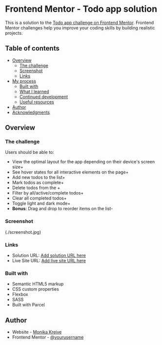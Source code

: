 # Frontend Mentor - Todo app solution

This is a solution to the [Todo app challenge on Frontend Mentor](https://www.frontendmentor.io/challenges/todo-app-Su1_KokOW). Frontend Mentor challenges help you improve your coding skills by building realistic projects.

## Table of contents

-   [Overview](#overview)
    -   [The challenge](#the-challenge)
    -   [Screenshot](#screenshot)
    -   [Links](#links)
-   [My process](#my-process)
    -   [Built with](#built-with)
    -   [What I learned](#what-i-learned)
    -   [Continued development](#continued-development)
    -   [Useful resources](#useful-resources)
-   [Author](#author)
-   [Acknowledgments](#acknowledgments)

## Overview

### The challenge

Users should be able to:

-   View the optimal layout for the app depending on their device's screen size+
-   See hover states for all interactive elements on the page+
-   Add new todos to the list+
-   Mark todos as complete+
-   Delete todos from the +
-   Filter by all/active/complete todos+
-   Clear all completed todos+
-   Toggle light and dark mode+
-   **Bonus**: Drag and drop to reorder items on the list-

### Screenshot

(./screenshot.jpg)

### Links

-   Solution URL: [Add solution URL here](https://github.com/mkreive/toDoApp)
-   Live Site URL: [Add live site URL here](https://your-live-site-url.com)

### Built with

-   Semantic HTML5 markup
-   CSS custom properties
-   Flexbox
-   SASS
-   Built with Parcel

## Author

-   Website - [Monika Kreive](https://github.com/mkreive/toDoApp)
-   Frontend Mentor - [@yourusername](https://www.frontendmentor.io/profile/yourusername)
